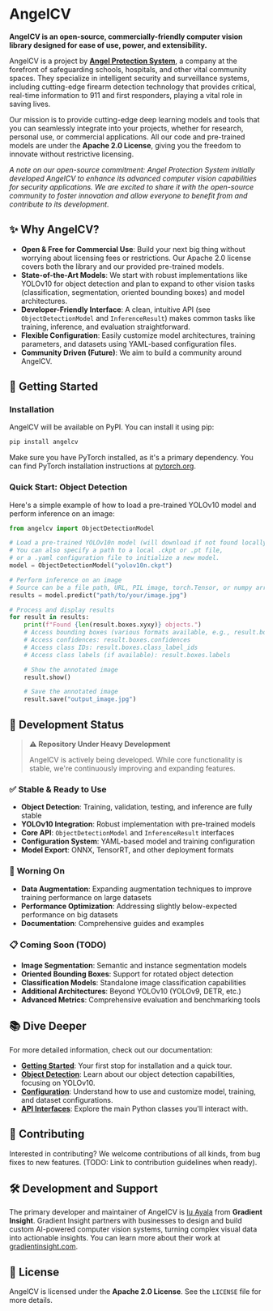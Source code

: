 # AngelCV

**AngelCV is an open-source, commercially-friendly computer vision library designed for ease of use, power, and extensibility.**

AngelCV is a project by [**Angel Protection System**](https://angelprotection.com/), a company at the forefront of safeguarding schools, hospitals, and other vital community spaces. They specialize in intelligent security and surveillance systems, including cutting-edge firearm detection technology that provides critical, real-time information to 911 and first responders, playing a vital role in saving lives.

Our mission is to provide cutting-edge deep learning models and tools that you can seamlessly integrate into your projects, whether for research, personal use, or commercial applications. All our code and pre-trained models are under the **Apache 2.0 License**, giving you the freedom to innovate without restrictive licensing.

_A note on our open-source commitment: Angel Protection System initially developed AngelCV to enhance its advanced computer vision capabilities for security applications. We are excited to share it with the open-source community to foster innovation and allow everyone to benefit from and contribute to its development._

## ✨ Why AngelCV?

- **Open & Free for Commercial Use**: Build your next big thing without worrying about licensing fees or restrictions. Our Apache 2.0 license covers both the library and our provided pre-trained models.
- **State-of-the-Art Models**: We start with robust implementations like YOLOv10 for object detection and plan to expand to other vision tasks (classification, segmentation, oriented bounding boxes) and model architectures.
- **Developer-Friendly Interface**: A clean, intuitive API (see `ObjectDetectionModel` and `InferenceResult`) makes common tasks like training, inference, and evaluation straightforward.
- **Flexible Configuration**: Easily customize model architectures, training parameters, and datasets using YAML-based configuration files.
- **Community Driven (Future)**: We aim to build a community around AngelCV.

## 🚀 Getting Started

### Installation

AngelCV will be available on PyPI. You can install it using pip:

```bash
pip install angelcv
```

Make sure you have PyTorch installed, as it's a primary dependency. You can find PyTorch installation instructions at [pytorch.org](https://pytorch.org/).

### Quick Start: Object Detection

Here's a simple example of how to load a pre-trained YOLOv10 model and perform inference on an image:

```python
from angelcv import ObjectDetectionModel

# Load a pre-trained YOLOv10n model (will download if not found locally)
# You can also specify a path to a local .ckpt or .pt file,
# or a .yaml configuration file to initialize a new model.
model = ObjectDetectionModel("yolov10n.ckpt")

# Perform inference on an image
# Source can be a file path, URL, PIL image, torch.Tensor, or numpy array.
results = model.predict("path/to/your/image.jpg")

# Process and display results
for result in results:
    print(f"Found {len(result.boxes.xyxy)} objects.")
    # Access bounding boxes (various formats available, e.g., result.boxes.xyxy_norm)
    # Access confidences: result.boxes.confidences
    # Access class IDs: result.boxes.class_label_ids
    # Access class labels (if available): result.boxes.labels

    # Show the annotated image
    result.show()

    # Save the annotated image
    result.save("output_image.jpg")
```

## 🚧 Development Status

> **⚠️ Repository Under Heavy Development**
>
> AngelCV is actively being developed. While core functionality is stable, we're continuously improving and expanding features.

### ✅ **Stable & Ready to Use**

- **Object Detection**: Training, validation, testing, and inference are fully stable
- **YOLOv10 Integration**: Robust implementation with pre-trained models
- **Core API**: `ObjectDetectionModel` and `InferenceResult` interfaces
- **Configuration System**: YAML-based model and training configuration
- **Model Export**: ONNX, TensorRT, and other deployment formats

### 🔄 **Worning On**

- **Data Augmentation**: Expanding augmentation techniques to improve training performance on large datasets
- **Performance Optimization**: Addressing slightly below-expected performance on big datasets
- **Documentation**: Comprehensive guides and examples

### 📋 **Coming Soon (TODO)**

- **Image Segmentation**: Semantic and instance segmentation models
- **Oriented Bounding Boxes**: Support for rotated object detection
- **Classification Models**: Standalone image classification capabilities
- **Additional Architectures**: Beyond YOLOv10 (YOLOv9, DETR, etc.)
- **Advanced Metrics**: Comprehensive evaluation and benchmarking tools

## 📚 Dive Deeper

For more detailed information, check out our documentation:

- **[Getting Started](./docs/getting_started.md)**: Your first stop for installation and a quick tour.
- **[Object Detection](./docs/object_detection.md)**: Learn about our object detection capabilities, focusing on YOLOv10.
- **[Configuration](./docs/configuration.md)**: Understand how to use and customize model, training, and dataset configurations.
- **[API Interfaces](./docs/interfaces.md)**: Explore the main Python classes you'll interact with.

## 🤝 Contributing

Interested in contributing? We welcome contributions of all kinds, from bug fixes to new features. (TODO: Link to contribution guidelines when ready).

## 🛠️ Development and Support

The primary developer and maintainer of AngelCV is [Iu Ayala](https://github.com/IuAyala) from **Gradient Insight**. Gradient Insight partners with businesses to design and build custom AI-powered computer vision systems, turning complex visual data into actionable insights. You can learn more about their work at [gradientinsight.com](https://gradientinsight.com).

## 📄 License

AngelCV is licensed under the **Apache 2.0 License**. See the `LICENSE` file for more details.
